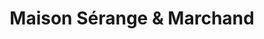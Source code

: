 ---
title: "Maison Sérange & Marchand"
url: /vichy/maison-serange-et-marchand/
shop: boulangerie
---